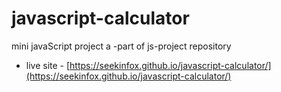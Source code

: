 # javascript-calculator
mini javaScript project a -part of js-project repository 
- live site - [https://seekinfox.github.io/javascript-calculator/](https://seekinfox.github.io/javascript-calculator/)
